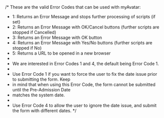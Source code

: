 /* These are the valid Error Codes that can be used with myAvatar:
*  1: Returns an Error Message and stops further processing of scripts (if set)
*  2: Returns an Error Message with OK/Cancel buttons (further scripts are stopped if Cancelled)
*  3: Returns an Error Message with OK button
*  4: Returns an Error Message with Yes/No buttons (further scripts are stopped if No)
*  5: Returns a URL to be opened in a new browser
*
* We are interested in Error Codes 1 and 4, the default being Error Code 1.
*
* Use Error Code 1 if you want to force the user to fix the date issue prior to submitting the form. Keep
* in mind that when using this Error Code, the form cannot be submitted until the Pre-Admission Date
* matches the system date.
*
* Use Error Code 4 to allow the user to ignore the date issue, and submit the form with different dates.
*/